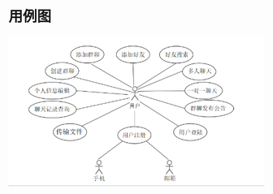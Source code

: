 # 用例图

![用例图](https://github.com/SYSU703/Dashboard/blob/master/images/%E7%94%A8%E4%BE%8B%E5%9B%BE.png)
